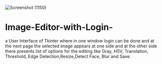 ![Screenshot (1150)](https://user-images.githubusercontent.com/55661515/110486902-19137780-8113-11eb-8493-e0f0ad4ecfaa.png)

# Image-Editor-with-Login-
a User Interface of Tkinter where in one
window login can be done and at the next page the selected image
appears at one side and at the other side there presents list of
options for the editing like Gray, HSV, Translation, Threshold, Edge
Detection,Resize,Detect Face, Blur and Save.
